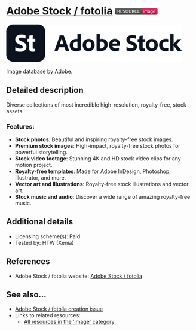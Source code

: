 # [Adobe Stock / fotolia](https://stock.adobe.com/)  [<img src="images/resource-image.png" align="bottom">](https://github.com/e-CLOSE/Toolbox/issues?q=label%3A02_RESOURCE+label%3Aimage)

[<img src="images/Stock.svg" align="bottom" height="100" alt="Stock Logo">](https://stock.adobe.com/)

Image database by Adobe.



## Detailed description

Diverse collections of most incredible high-resolution, royalty-free, stock assets.


### Features:

- **Stock photos**: Beautiful and inspiring royalty-free stock images.
- **Premium stock images**: High-impact, royalty-free stock photos for powerful storytelling.
- **Stock video footage**: Stunning 4K and HD stock video clips for any motion project.
- **Royalty-free templates**: Made for Adobe InDesign, Photoshop, Illustrator, and more.
- **Vector art and Illustrations**: Royalty-free stock illustrations and vector art.
- **Stock music and audio**: Discover a wide range of amazing royalty-free music.


## Additional details

- Licensing scheme(s): Paid
- Tested by: HTW (Xenia)


## References

- Adobe Stock / fotolia website: [Adobe Stock / fotolia](https://stock.adobe.com/)


## See also...

- [Adobe Stock / fotolia creation issue](https://github.com/e-CLOSE/Toolbox/issues/195)
- Links to related resources:
  - [All resources in the 'image' category](https://github.com/e-CLOSE/Toolbox/issues?q=label%3A02_RESOURCE+label%3Aimage)
